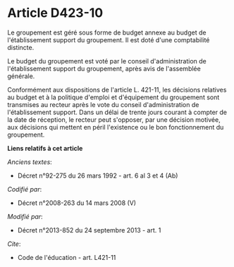 # Article D423-10

Le groupement est géré sous forme de budget annexe au budget de l'établissement support du groupement. Il est doté d'une
comptabilité distincte. 

Le budget du groupement est voté par le conseil d'administration de l'établissement support du groupement, après avis de
l'assemblée générale. 

Conformément aux dispositions de l'article L. 421-11, les décisions relatives au budget et à la politique d'emploi et
d'équipement du groupement sont transmises au recteur après le vote du conseil d'administration de l'établissement support.
Dans un délai de trente jours courant à compter de la date de réception, le recteur peut s'opposer, par une décision motivée,
aux décisions qui mettent en péril l'existence ou le bon fonctionnement du groupement.

**Liens relatifs à cet article**

_Anciens textes_:

  - Décret n°92-275 du 26 mars 1992 - art. 6 al 3 et 4 (Ab)

_Codifié par_:

  - Décret n°2008-263 du 14 mars 2008 (V)

_Modifié par_:

  - Décret n°2013-852 du 24 septembre 2013 - art. 1

_Cite_:

  - Code de l'éducation - art. L421-11
